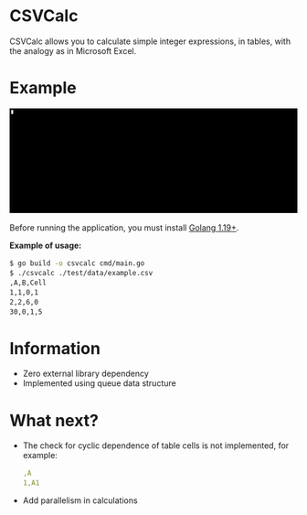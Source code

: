 # CSVCalc

CSVCalc allows you to calculate simple integer expressions, in tables, with the analogy as in Microsoft Excel.

# Example

![Example](assets/example.gif)

Before running the application, you must install [Golang 1.19+](https://go.dev/dl/).

**Example of usage:**
```bash
$ go build -o csvcalc cmd/main.go
$ ./csvcalc ./test/data/example.csv
,A,B,Cell
1,1,0,1
2,2,6,0
30,0,1,5
```

# Information

- Zero external library dependency
- Implemented using queue data structure

# What next?

- The check for cyclic dependence of table cells is not implemented, for example:
    ```yaml
    ,A
    1,A1
    ```
- Add parallelism in calculations
